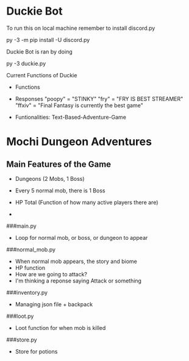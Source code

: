 # Duckie Bot

To run this on local machine remember to install discord.py

py -3 -m pip install -U discord.py


Duckie Bot is ran by doing

py -3 duckie.py

Current Functions of Duckie
- Functions

- Responses
"poopy" = "STINKY"
"fry" = "FRY IS BEST STREAMER"
"ffxiv" = "Final Fantasy is currently the best game"

- Funtionalities:
Text-Based-Adventure-Game

# Mochi Dungeon Adventures

## Main Features of the Game
- Dungeons (2 Mobs, 1 Boss)

- Every 5 normal mob, there is 1 Boss

- HP Total (Function of how many active players there are)

- 


###main.py
- Loop for normal mob, or boss, or dungeon to appear

###normal_mob.py
- When normal mob appears, the story and biome
- HP function
- How are we going to attack?
- I'm thinking a reponse saying Attack or something

###inventory.py
- Managing json file + backpack

###loot.py
- Loot function for when mob is killed

###store.py
- Store for potions
